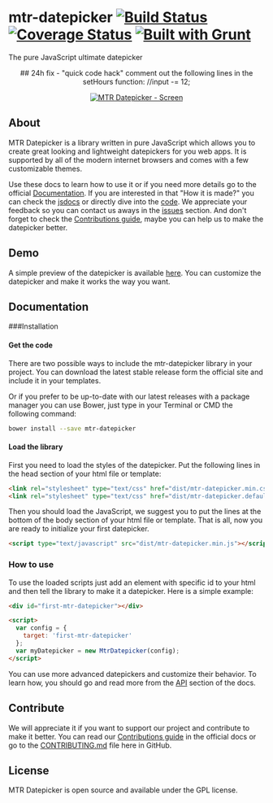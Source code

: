 # mtr-datepicker [![Build Status](https://travis-ci.org/mtrdesign/mtr-datepicker.svg?branch=master)](https://travis-ci.org/mtrdesign/mtr-datepicker) [![Coverage Status](https://coveralls.io/repos/mtrdesign/mtr-datepicker/badge.svg?branch=master&service=github)](https://coveralls.io/github/mtrdesign/mtr-datepicker?branch=master) [![Built with Grunt](https://cdn.gruntjs.com/builtwith.png)](http://gruntjs.com/)
The pure JavaScript ultimate datepicker
<p align=center>
## 24h fix - "quick code hack"
     comment out the following lines in the setHours function:
        //input -= 12; 	
</p>

<p align="center">
  <a href="http://mtrdesign.github.io/mtr-datepicker/" target="_blank">
    <img src="https://raw.githubusercontent.com/mtrdesign/mtr-datepicker/gh-pages/images/mtr-datepicker-screen.png" alt="MTR Datepicker - Screen"/>
  </a>
</p>

## About

MTR Datepicker is a library written in pure JavaScript which allows you to create great looking and lightweight datepickers for you web apps. It is supported by all of the modern internet browsers and comes with a few customizable themes.

Use these docs to learn how to use it or if you need more details go to the official [Documentation](http://mtrdesign.github.io/mtr-datepicker/docs.html). If you are interested in that "How it is made?" you can check the [jsdocs](http://mtrdesign.github.io/mtr-datepicker/docs/MtrDatepicker.html) or directly dive into the [code](https://github.com/mtrdesign/mtr-datepicker/blob/master/scripts/mtr-datepicker.js). We appreciate your feedback so you can contact us aways in the [issues](https://github.com/mtrdesign/mtr-datepicker/issues) section. And don't forget to check the [Contributions guide](http://mtrdesign.github.io/mtr-datepicker/docs.html#scrollspy-contribute), maybe you can help us to make the datepicker better.

## Demo

A simple preview of the datepicker is available [here](http://mtrdesign.github.io/mtr-datepicker/dev.html). You can customize the datepicker and make it works the way you want.

## Documentation

###Installation

#### Get the code
There are two possible ways to include the mtr-datepicker library in your project. You can download the latest stable release form the official site and include it in your templates. 

Or if you prefer to be up-to-date with our latest releases with a package manager you can use Bower, just type in your Terminal or CMD the following command:

```bash
bower install --save mtr-datepicker
```

#### Load the library
First you need to load the styles of the datepicker. Put the following lines in the head section of your html file or template:

```html
<link rel="stylesheet" type="text/css" href="dist/mtr-datepicker.min.css">
<link rel="stylesheet" type="text/css" href="dist/mtr-datepicker.default-theme.min.css">
```

Then you should load the JavaScript, we suggest you to put the lines at the bottom of the body section of your html file or template. That is all, now you are ready to initialize your first datepicker.

```html
<script type="text/javascript" src="dist/mtr-datepicker.min.js"></script>
```

### How to use
To use the loaded scripts just add an element with specific id to your html and then tell the library to make it a datepicker. Here is a simple example:

```html
<div id="first-mtr-datepicker"></div>

<script>
  var config = {
    target: 'first-mtr-datepicker'
  };
  var myDatepicker = new MtrDatepicker(config);
</script>
```

You can use more advanced datepickers and customize their behavior. 
To learn how, you should go and read more from the [API](http://mtrdesign.github.io/mtr-datepicker/docs.html#scrollspy-api) section of the docs.



## Contribute

We will appreciate it if you want to support our project and contribute to make it better. 
You can read our [Contributions guide](http://mtrdesign.github.io/mtr-datepicker/docs.html#scrollspy-contribute) in the official docs or go to the [CONTRIBUTING.md](https://github.com/mtrdesign/mtr-datepicker/blob/master/CONTRIBUTING.md) file here in GitHub.

## License
MTR Datepicker is open source and available under the GPL license.
